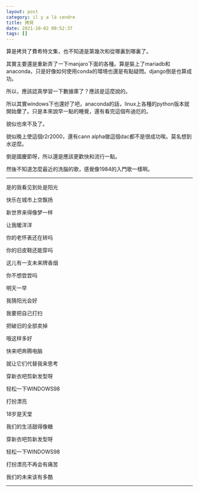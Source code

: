```yaml
---
layout: post
category: il y a là cendre
title: 拷貝
date: 2021-10-02 00:52:37
tags: []
---
```


算是拷貝了費希特文集，也不知道是第幾次和從哪裏到哪裏了。

其實主要還是重新弄了一下manjaro下面的各種。算是裝上了mariadb和anaconda，只是好像如何使用conda的環境也還是有點疑問。django倒是也算成功。

所以，應該認真學習一下數據庫了？應該是這麼說的。

所以其實windows下也還好了吧，anaconda的話，linux上各種的python版本就開始暈了。只是本來說早一點的睡覺，還有看完這個布迪厄的。

貌似也來不及了。

貌似晚上使這個r2r2000，還有cann alpha做這個dac都不是很成功唉。莫名想到水逆麼。

倒是國慶節呀，所以還是應該更歡快和流行一點。

然後不知道怎麼最近的洗腦的歌，感覺像1984的入門歌一樣啊。

------

是的我看见到处是阳光

快乐在城市上空飘扬

新世界来得像梦一样

让我暖洋洋

你的老怀表还在转吗

你的旧皮鞋还能穿吗

这儿有一支未来牌香烟

你不想尝尝吗

明天一早

我猜阳光会好

我要把自己打扫

把破旧的全部卖掉

哦这样多好

快来吧奔腾电脑

就让它们代替我来思考

穿新衣吧剪新发型呀

轻松一下WINDOWS98

打扮漂亮

18岁是天堂

我们的生活甜得像糖

穿新衣吧剪新发型呀

轻松一下WINDOWS98

打扮漂亮不再会有痛苦

我们的未来该有多酷


-------





